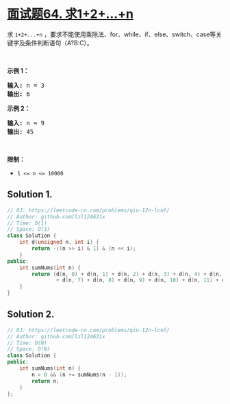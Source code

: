 # [面试题64. 求1+2+…+n](https://leetcode-cn.com/problems/qiu-12n-lcof/)

<div class="content__1Y2H"><div class="notranslate"><p>求 <code>1+2+...+n</code> ，要求不能使用乘除法、for、while、if、else、switch、case等关键字及条件判断语句（A?B:C）。</p>

<p>&nbsp;</p>

<p><strong>示例 1：</strong></p>

<pre><strong>输入:</strong> n = 3
<strong>输出:&nbsp;</strong>6
</pre>

<p><strong>示例 2：</strong></p>

<pre><strong>输入:</strong> n = 9
<strong>输出:&nbsp;</strong>45
</pre>

<p>&nbsp;</p>

<p><strong>限制：</strong></p>

<ul>
	<li><code>1 &lt;= n&nbsp;&lt;= 10000</code></li>
</ul>
</div></div>

## Solution 1.

```cpp
// OJ: https://leetcode-cn.com/problems/qiu-12n-lcof/
// Author: github.com/lzl124631x
// Time: O(1)
// Space: O(1)
class Solution {
    int d(unsigned n, int i) {
        return -((n >> i) & 1) & (n << i);
    }
public:
    int sumNums(int n) {
        return (d(n, 0) + d(n, 1) + d(n, 2) + d(n, 3) + d(n, 4) + d(n, 5) + d(n, 6)
                + d(n, 7) + d(n, 8) + d(n, 9) + d(n, 10) + d(n, 11) + d(n, 12) + d(n, 13) + n) >> 1;
    }
}
```

## Solution 2.

```cpp
// OJ: https://leetcode-cn.com/problems/qiu-12n-lcof/
// Author: github.com/lzl124631x
// Time: O(N)
// Space: O(N)
class Solution {
public:
    int sumNums(int n) {
        n > 0 && (n += sumNums(n - 1));
        return n;
    }
};
```